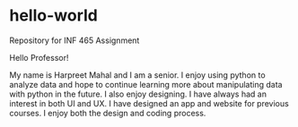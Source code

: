 # hello-world
Repository for INF 465 Assignment

Hello Professor!

My name is Harpreet Mahal and I am a senior. I enjoy using python to analyze data and hope to continue learning more about manipulating data with python in the future. I also enjoy designing. I have always had an interest in both UI and UX. I have designed an app and website for previous courses. I enjoy both the design and coding process. 
